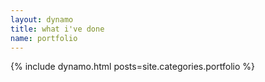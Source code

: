 ```yaml
---
layout: dynamo
title: what i've done
name: portfolio
---
```


{% include dynamo.html posts=site.categories.portfolio %}